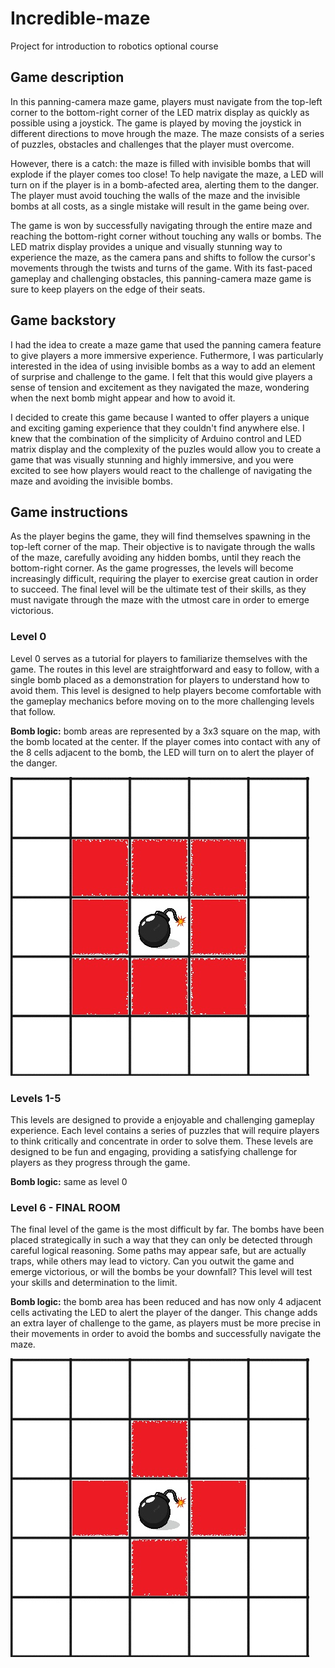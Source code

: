# Incredible-maze
Project for introduction to robotics optional course


## Game description
In this panning-camera maze game, players must navigate from the top-left corner to the bottom-right corner of the LED matrix display as quickly as possible using a joystick. The game is played by moving the joystick in different directions to move hrough the maze. The maze consists of a series of puzzles, obstacles and challenges that the player must overcome.

However, there is a catch: the maze is filled with invisible bombs that will explode if the player comes too close! To help navigate the maze, a LED will turn on if the player is in a bomb-afected area, alerting them to the danger. The player must avoid touching the walls of the maze and the invisible bombs at all costs, as a single mistake will result in the game being over.

The game is won by successfully navigating through the entire maze and reaching the bottom-right corner without touching any walls or bombs. The LED matrix display provides a unique and visually stunning way to experience the maze, as the camera pans and shifts to follow the cursor's movements through the twists and turns of the game. With its fast-paced gameplay and challenging obstacles, this panning-camera maze game is sure to keep players on the edge of their seats.

## Game backstory
I had the idea to create a maze game that used the panning camera feature to give players a more immersive experience. Futhermore, I was particularly interested in the idea of using invisible bombs as a way to add an element of surprise and challenge to the game. I felt that this would give players a sense of tension and excitement as they navigated the maze, wondering when the next bomb might appear and how to avoid it.

I decided to create this game because I wanted to offer players a unique and exciting gaming experience that they couldn't find anywhere else. I knew that the combination of the simplicity of Arduino control and LED matrix display and the complexity of the puzles would allow you to create a game that was visually stunning and highly immersive, and you were excited to see how players would react to the challenge of navigating the maze and avoiding the invisible bombs.

## Game instructions
As the player begins the game, they will find themselves spawning in the top-left corner of the map. Their objective is to navigate through the walls of the maze, carefully avoiding any hidden bombs, until they reach the bottom-right corner. As the game progresses, the levels will become increasingly difficult, requiring the player to exercise great caution in order to succeed. The final level will be the ultimate test of their skills, as they must navigate through the maze with the utmost care in order to emerge victorious.

### Level 0
Level 0 serves as a tutorial for players to familiarize themselves with the game. The routes in this level are straightforward and easy to follow, with a single bomb placed as a demonstration for players to understand how to avoid them. This level is designed to help players become comfortable with the gameplay mechanics before moving on to the more challenging levels that follow.

**Bomb logic:** bomb areas are represented by a 3x3 square on the map, with the bomb located at the center. If the player comes into contact with any of the 8 cells adjacent to the bomb, the LED will turn on to alert the player of the danger. 

![asd](/Images/bomb-area-1.jpg)

### Levels 1-5
This levels are designed to provide a enjoyable and challenging gameplay experience. Each level contains a series of puzzles that will require players to think critically and concentrate in order to solve them. These levels are designed to be fun and engaging, providing a satisfying challenge for players as they progress through the game.

**Bomb logic:** same as level 0

### Level 6 - FINAL ROOM
The final level of the game is the most difficult by far. The bombs have been placed strategically in such a way that they can only be detected through careful logical reasoning. Some paths may appear safe, but are actually traps, while others may lead to victory. Can you outwit the game and emerge victorious, or will the bombs be your downfall? This level will test your skills and determination to the limit.

**Bomb logic:** the bomb area has been reduced and has now only 4 adjacent cells activating the LED to alert the player of the danger. This change adds an extra layer of challenge to the game, as players must be more precise in their movements in order to avoid the bombs and successfully navigate the maze.

![asd](/Images/bomb-area-2.jpg)
